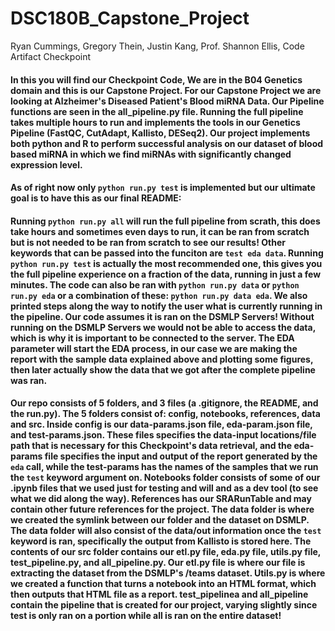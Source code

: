 # DSC180B_Capstone_Project
Ryan Cummings,
Gregory Thein,
Justin Kang,
Prof. Shannon Ellis,
Code Artifact Checkpoint

#### In this you will find our Checkpoint Code, We are in the B04 Genetics domain and this is our Capstone Project. For our Capstone Project we are looking at Alzheimer's Diseased Patient's Blood miRNA Data. Our Pipeline functions are seen in the all_pipeline.py file. Running the full pipeline takes multiple hours to run and implements the tools in our Genetics Pipeline (FastQC, CutAdapt, Kallisto, DESeq2). Our project implements both python and R to perform successful analysis on our dataset of blood based miRNA in which we find miRNAs with significantly changed expression level.

#### As of right now only `python run.py test` is implemented but our ultimate goal is to have this as our final README: 
#### Running `python run.py all` will run the full pipeline from scrath, this does take hours and sometimes even days to run, it can be ran from scratch but is not needed to be ran from scratch to see our results! Other keywords that can be passed into the funciton are `test eda data`. Running `python run.py test` is actually the most recommended one, this gives you the full pipeline experience on a fraction of the data, running in just a few minutes. The code can also be ran with `python run.py data` or `python run.py eda` or a combination of these: `python run.py data eda`.  We also printed steps along the way to notify the user what is currently running in the pipeline. Our code assumes it is ran on the DSMLP Servers! Without running on the DSMLP Servers we would not be able to access the data, which is why it is important to be connected to the server. The EDA parameter will start the EDA process, in our case we are making the report with the sample data explained above and plotting some figures, then later actually show the data that we got after the complete pipeline was ran. 

#### Our repo consists of 5 folders, and 3 files (a .gitignore, the README, and the run.py). The 5 folders consist of: config, notebooks, references, data and src. Inside config is our data-params.json file, eda-param.json file, and test-params.json. These files specifies the data-input locations/file path that is necessary for this Checkpoint's data retrieval, and the eda-params file specifies the input and output of the report generated by the `eda` call, while the test-params has the names of the samples that we run the `test` keyword argument on. Notebooks folder consists of some of our .ipynb files that we used just for testing and will and as a dev tool (to see what we did along the way). References has our SRARunTable and may contain other future references for the project. The data folder is where we created the symlink between our folder and the dataset on DSMLP. The data folder will also consist of the data/out information once the `test` keyword is ran, specifically the output from Kallisto is stored here. The contents of our src folder contains our etl.py file, eda.py file, utils.py file, test_pipeline.py, and all_pipeline.py. Our etl.py file is where our file is extracting the dataset from the DSMLP's /teams dataset. Utils.py is where we created a function that turns a notebook into an HTML format, which then outputs that HTML file as a report. test_pipelinea and all_pipeline contain the pipeline that is created for our project, varying slightly since test is only ran on a portion while all is ran on the entire dataset!

